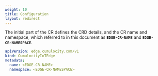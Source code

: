 ```yaml
---
weight: 10
title: Configuration
layout: redirect
---
```


The initial part of the CR defines the CRD details, and the CR name and namespace, which referred to in this document as **`EDGE-CR-NAME`** and **`EDGE-CR-NAMESPACE`**.

```yaml
apiVersion: edge.cumulocity.com/v1  
kind: CumulocityIoTEdge
metadata:
  name: <EDGE-CR-NAME>
  namespace: <EDGE-CR-NAMESPACE>
```
